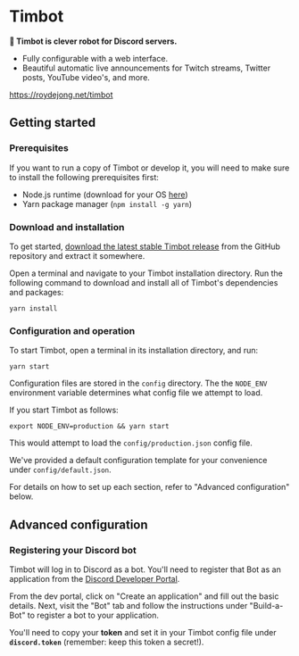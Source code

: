 # Timbot

**🤖 Timbot is clever robot for Discord servers.**

- Fully configurable with a web interface.
- Beautiful automatic live announcements for Twitch streams, Twitter posts, YouTube video's, and more.


https://roydejong.net/timbot

## Getting started

### Prerequisites

If you want to run a copy of Timbot or develop it, you will need to make sure to install the following prerequisites first:

- Node.js runtime (download for your OS [here](https://nodejs.org/en/download/))
- Yarn package manager (`npm install -g yarn`)

### Download and installation

To get started, [download the latest stable Timbot release](https://github.com/roydejong/timbot/releases) from the GitHub repository and extract it somewhere.

Open a terminal and navigate to your Timbot installation directory. Run the following command to download and install all of Timbot's dependencies and packages:

    yarn install

### Configuration and operation

To start Timbot, open a terminal in its installation directory, and run:

    yarn start

Configuration files are stored in the `config` directory. The the `NODE_ENV` environment variable determines what config file we attempt to load.

If you start Timbot as follows:

    export NODE_ENV=production && yarn start

This would attempt to load the `config/production.json` config file.

We've provided a default configuration template for your convenience under `config/default.json`.

For details on how to set up each section, refer to "Advanced configuration" below.

## Advanced configuration

### Registering your Discord bot

Timbot will log in to Discord as a bot. You'll need to register that Bot as an application from the [Discord Developer Portal](https://discordapp.com/developers/applications/).

From the dev portal, click on "Create an application" and fill out the basic details. Next, visit the "Bot" tab and follow the instructions under "Build-a-Bot" to register a bot to your application.

You'll need to copy your **token** and set it in your Timbot config file under **`discord.token`** (remember: keep this token a secret!).

